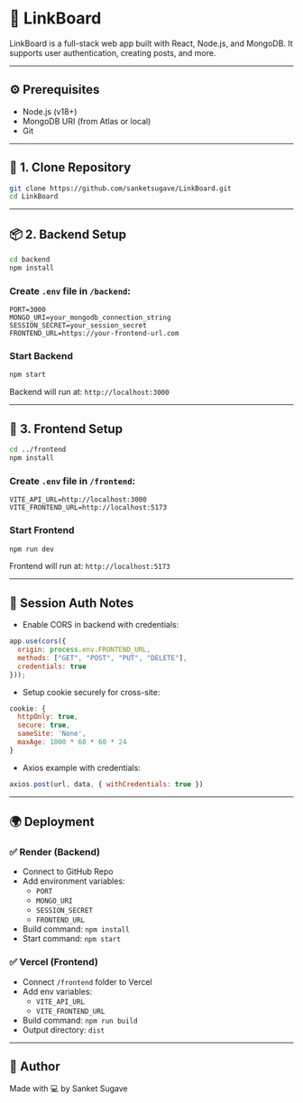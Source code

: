 # 🔗 LinkBoard

LinkBoard is a full-stack web app built with React, Node.js, and MongoDB. It supports user authentication, creating posts, and more.

---

## ⚙️ Prerequisites

- Node.js (v18+)
- MongoDB URI (from Atlas or local)
- Git

---

## 🧩 1. Clone Repository

```bash
git clone https://github.com/sanketsugave/LinkBoard.git
cd LinkBoard
```

---

## 📦 2. Backend Setup

```bash
cd backend
npm install
```

### Create `.env` file in `/backend`:

```env
PORT=3000
MONGO_URI=your_mongodb_connection_string
SESSION_SECRET=your_session_secret
FRONTEND_URL=https://your-frontend-url.com
```

### Start Backend

```bash
npm start
```

Backend will run at: `http://localhost:3000`

---

## 🎨 3. Frontend Setup

```bash
cd ../frontend
npm install
```

### Create `.env` file in `/frontend`:

```env
VITE_API_URL=http://localhost:3000
VITE_FRONTEND_URL=http://localhost:5173
```

### Start Frontend

```bash
npm run dev
```

Frontend will run at: `http://localhost:5173`

---

## 🔐 Session Auth Notes

- Enable CORS in backend with credentials:
```js
app.use(cors({
  origin: process.env.FRONTEND_URL,
  methods: ["GET", "POST", "PUT", "DELETE"],
  credentials: true
}));
```

- Setup cookie securely for cross-site:
```js
cookie: {
  httpOnly: true,
  secure: true,
  sameSite: 'None',
  maxAge: 1000 * 60 * 60 * 24
}
```

- Axios example with credentials:
```js
axios.post(url, data, { withCredentials: true })
```

---

## 🌍 Deployment

### ✅ Render (Backend)
- Connect to GitHub Repo
- Add environment variables:
  - `PORT`
  - `MONGO_URI`
  - `SESSION_SECRET`
  - `FRONTEND_URL`
- Build command: `npm install`
- Start command: `npm start`

### ✅ Vercel (Frontend)
- Connect `/frontend` folder to Vercel
- Add env variables:
  - `VITE_API_URL`
  - `VITE_FRONTEND_URL`
- Build command: `npm run build`
- Output directory: `dist`

---

## 🧠 Author

Made with 💻 by Sanket Sugave